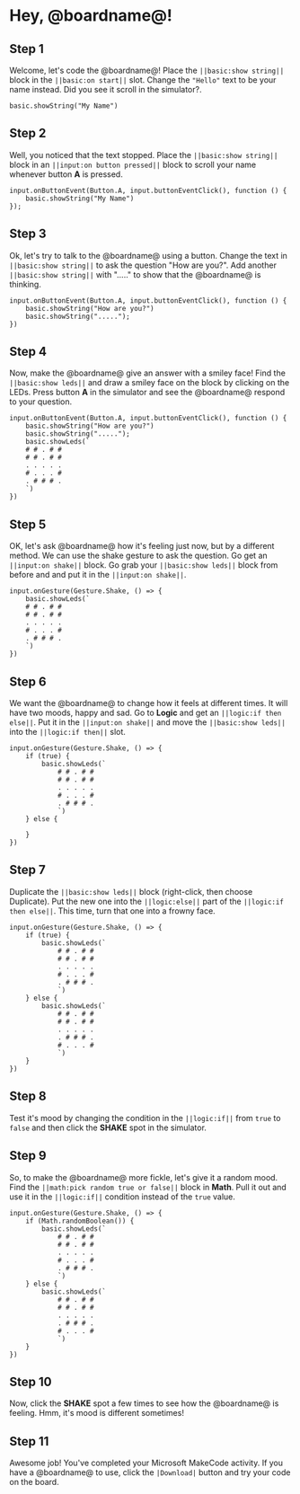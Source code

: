 # Hey, @boardname@!

## Step 1

Welcome, let's code the @boardname@! Place the ``||basic:show string||`` block in the ``||basic:on start||`` slot. Change the ``"Hello"`` text to be your name instead. Did you see it scroll in the simulator?.

```blocks
basic.showString("My Name")
```

## Step 2

Well, you noticed that the text stopped. Place the ``||basic:show string||`` block in an ``||input:on button pressed||`` block to scroll your name whenever button **A** is pressed.

```block
input.onButtonEvent(Button.A, input.buttonEventClick(), function () {
    basic.showString("My Name")
});
```

## Step 3

Ok, let's try to talk to the @boardname@ using a button. Change the text in ``||basic:show string||`` to ask the question "How are you?". Add another ``||basic:show string||`` with "....." to show that the @boardname@ is thinking.

```block
input.onButtonEvent(Button.A, input.buttonEventClick(), function () {
    basic.showString("How are you?")
    basic.showString(".....");
})
```

## Step 4

Now, make the @boardname@ give an answer with a smiley face! Find the ``||basic:show leds||`` and draw a smiley face on the block by clicking on the LEDs. Press button **A** in the simulator and see the @boardname@ respond to your question.

```block
input.onButtonEvent(Button.A, input.buttonEventClick(), function () {
    basic.showString("How are you?")
    basic.showString(".....");
    basic.showLeds(`
    # # . # #
    # # . # #
    . . . . .
    # . . . #
    . # # # .
    `)
})
```

## Step 5

OK, let's ask @boardname@ how it's feeling just now, but by a different method. We can use the shake gesture to ask the question. Go get an ``||input:on shake||`` block. Go grab your ``||basic:show leds||`` block from before and and put it in the ``||input:on shake||``.

```block
input.onGesture(Gesture.Shake, () => {
    basic.showLeds(`
    # # . # #
    # # . # #
    . . . . .
    # . . . #
    . # # # .
    `)
})
```
 
## Step 6

We want the @boardname@ to change how it feels at different times. It will have two moods, happy and sad. Go to **Logic** and get an ``||logic:if then else||``. Put it in the ``||input:on shake||`` and move the ``||basic:show leds||`` into the ``||logic:if then||`` slot.

```block
input.onGesture(Gesture.Shake, () => {
    if (true) {
        basic.showLeds(`
            # # . # #
            # # . # #
            . . . . .
            # . . . #
            . # # # .
            `)
    } else {
    	
    }
})
```

## Step 7

Duplicate the ``||basic:show leds||`` block (right-click, then choose Duplicate). Put the new one into the ``||logic:else||`` part of the ``||logic:if then else||``. This time, turn that one into a frowny face.

```block
input.onGesture(Gesture.Shake, () => {
    if (true) {
        basic.showLeds(`
            # # . # #
            # # . # #
            . . . . .
            # . . . #
            . # # # .
            `)
    } else {
        basic.showLeds(`
            # # . # #
            # # . # #
            . . . . .
            . # # # .
            # . . . #
            `)
    }
})
```

## Step 8

Test it's mood by changing the condition in the ``||logic:if||`` from `true` to `false` and then click the **SHAKE** spot in the simulator.

## Step 9

So, to make the @boardname@ more fickle, let's give it a random mood. Find the ``||math:pick random true or false||`` block in **Math**. Pull it out and use it in the ``||logic:if||`` condition instead of the `true` value.

```block
input.onGesture(Gesture.Shake, () => {
    if (Math.randomBoolean()) {
        basic.showLeds(`
            # # . # #
            # # . # #
            . . . . .
            # . . . #
            . # # # .
            `)
    } else {
        basic.showLeds(`
            # # . # #
            # # . # #
            . . . . .
            . # # # .
            # . . . #
            `)
    }
})
```

## Step 10

Now, click the **SHAKE** spot a few times to see how the @boardname@ is feeling. Hmm, it's mood is different sometimes!

## Step 11

Awesome job! You've completed your Microsoft MakeCode activity. If you have a @boardname@ to use, click the `|Download|` button and try your code on the board.

